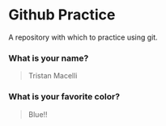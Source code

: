 # Github Practice

A repository with which to practice using git.

### What is your name?

> Tristan Macelli


### What is your favorite color?

> Blue!!
